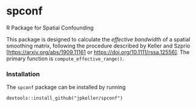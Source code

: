 # spconf

R Package for Spatial Confounding

This package is designed to calculate the *effective bandwidth* of a spatial smoothing matrix, following the procedure described by Keller and Szprio [https://arxiv.org/abs/1909.11161 or https://doi.org/10.1111/rssa.12556]. The primary function is `compute_effective_range()`.


### Installation

The `spconf` package can be installed by running
```
devtools::install_github("jpkeller/spconf")
```


